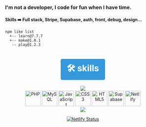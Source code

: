   <meta charset="utf-8">
  <meta name="viewport" content="width=device-width, initial-scale=1.0">
  <body>
<h3 align="left">I'm not a developer, I code for fun when I have time.</h3>
<h4 align="left">Skills ➡️ Full stack, Stripe, Supabase, auth, front, debug, design…</h4>

    npm like list
      +-- learn@7.7.7 
      +-- make@1.0.1 
       -- play@1.2.3


<h1 align="center"><a href="https://gael-berru.netlify.app/" style="display: inline-block; padding: 10px 20px; background-color: #3498db; color: white; text-decoration: none; border-radius: 5px; font-weight: bold; transition: background-color 0.3s;">🛠️ skills</a></h1>
<!--
<h1 align="center"><a href="https://crypto-free-tools.netlify.app" style="display: inline-block; padding: 10px 20px; background-color: #3498db; color: white; text-decoration: none; border-radius: 5px; font-weight: bold; transition: background-color 0.3s;">Tools crypto</a></h1>-->

<div align=center>
  
 <img src="https://github-readme-stats.vercel.app/api/top-langs/?username=berru-g&text_color=a1a1a1&bg_color=a7a7a700&hide_border=true&title_color=a1a1a1&custom_title=Favorite-language&langs_count=10&card_height=100&layout=compact"/>
</div>


<div align=center>
  <img src="https://upload.wikimedia.org/wikipedia/commons/thumb/1/1b/Deepin_Icon_Theme_%E2%80%93_application-x-php_%2826%29.svg/640px-Deepin_Icon_Theme_%E2%80%93_application-x-php_%2826%29.svg.png" alt="PHP" height="50">
  <img src="https://upload.wikimedia.org/wikipedia/en/d/dd/MySQL_logo.svg" alt="MySQL" height="50">
  <img src="https://upload.wikimedia.org/wikipedia/commons/6/6a/JavaScript-logo.png" alt="JavaScript" height="50">
  <img src="https://upload.wikimedia.org/wikipedia/commons/d/d5/CSS3_logo_and_wordmark.svg" alt="CSS3" height="50">
  <img src="https://upload.wikimedia.org/wikipedia/commons/6/61/HTML5_logo_and_wordmark.svg" alt="HTML5" height="50">
  <img src="https://upload.wikimedia.org/wikipedia/commons/thumb/a/aa/Tabler-icons_brand-supabase.svg/640px-Tabler-icons_brand-supabase.svg.png" alt="Supabase" height="50">
  <img src="https://upload.wikimedia.org/wikipedia/commons/thumb/b/b3/Cib-netlify_%28CoreUI_Icons_v1.0.0%29.svg/640px-Cib-netlify_%28CoreUI_Icons_v1.0.0%29.svg.png" alt="Netlify" height="50">
</div>



<div align=center>
  
  <img src="https://img.shields.io/github/stars/berru-g" />

[![Netlify Status](https://api.netlify.com/api/v1/badges/007792ae-cf54-42f8-808b-e77eb870a229/deploy-status)](https://app.netlify.com/projects/crypto-free-tools/deploys)
</div>
</body>
